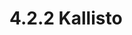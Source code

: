 # 4.2.2 Kallisto

<!-- REFERENCES -->

[^bray2016near]: Bray, N. L., Pimentel, H., Melsted, P., & Pachter, L. (2016). Near-optimal probabilistic RNA-seq quantification. Nature biotechnology, 34(5), 525-527. doi: [10.1038/nbt.3519](https://doi.org/10.1038/nbt.3519)
